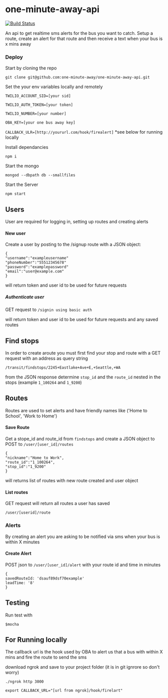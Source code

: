 # one-minute-away-api
[![Build Status](https://travis-ci.org/one-minute-away/one-minute-away-api.svg?branch=dev)](https://travis-ci.org/one-minute-away/one-minute-away-api)

An api to get realtime sms alerts for the bus you want to catch. Setup a route, create an alert for that route and then receive a text when your bus is x mins away


### Deploy
Start by cloning the repo
```
git clone git@github.com:one-minute-away/one-minute-away-api.git
```
Set the your env variables locally and remotely

`TWILIO_ACCOUNT_SID=[your sid]`

`TWILIO_AUTH_TOKEN=[your token]`

`TWILIO_NUMBER=[your number]`

`OBA_KEY=[your one bus away key]`

`CALLBACK_ULR=[http://yoururl.com/hook/firealert]` *see below for running locally

Install dependancies
````
npm i
````

Start the mongo
````
mongod --dbpath db --smallfiles
````

Start the Server
````
npm start
````


## Users
User are required for logging in, setting up routes and creating alerts

#### New user
Create a user by posting to the /signup route with a JSON object:
```
{
"username":"exampleusername"
"phoneNumber":"55512345678"
"password":"examplepassword"
"email":"user@example.com"
}
```
will return token and user id to be used for future requests

##### Authenticate user
GET request to `/signin using basic auth`

will return token and user id to be used for future requests and any saved routes


## Find stops
In order to create aroute you must first find your stop and route with a GET request with an address as query string
```
/transit/findstops/2245+Eastlake+Ave+E,+Seattle,+WA
```
from the JSON response determine `stop_id` and the `route_id` nested in the stops (example `1_100264` and `1_9200`)


## Routes
Routes are used to set alerts and have friendly names like ('Home to School', 'Work to Home')

#### Save Route
Get a stope_id and route_id from `findstops` and create a JSON object to POST to
`/user/[user_id]/routes `
````
{
"nickname":"Home to Work",
"route_id":"1_100264",
"stop_id":"1_9200"
}
````
will returns list of routes with new route created and user object

#### List routes
GET request will return all routes a user has saved
````
/user/[userid]/route
````

### Alerts
By creating an alert you are asking to be notified via sms when your bus is within X minutes

#### Create Alert
POST json to `/user/[user_id]/alert`
with your route id and time in minutes
```
{
savedRouteId: 'dsauf89dsf70example'
leadTime: '8'
}
```
## Testing

Run test with
```
$mocha
```

## For Running locally
The callback url is the hook used by OBA to alert us that a bus with within X mins and fire the route to send the sms

download ngrok and save to your project folder (it is in git ignrore so don't worry)
````
./ngrok http 3000
````

````
export CALLBACK_URL="[url from ngrok]/hook/firelart"
````
